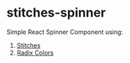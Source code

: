 # stitches-spinner

Simple React Spinner Component using:

1. [Stitches](https://stitches.dev/)
2. [Radix Colors](https://www.radix-ui.com/colors)

